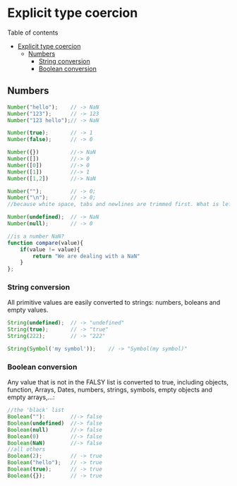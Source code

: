 # Explicit type coercion
Table of contents
- [Explicit type coercion](#explicit-type-coercion)
  - [Numbers](#numbers)
    - [String conversion](#string-conversion)
    - [Boolean conversion](#boolean-conversion)
## Numbers
```javascript
Number("hello");	// -> NaN
Number("123"); 		// -> 123
Number("123 hello");// -> NaN

Number(true); 		// -> 1
Number(false); 		// -> 0

Number({})			//-> NaN
Number([])			//-> 0
Number([0])			//-> 0
Number([1])			//-> 1
Number([1,2])		//-> NaN

Number(""); 		// -> 0; 
Number("\n"); 		// -> 0; 
//because white space, tabs and newlines are trimmed first. What is left is an empty string.

Number(undefined); 	// -> NaN
Number(null); 		// -> 0  

//is a number NaN?
function compare(value){
	if(value != value){
		return "We are dealing with a NaN"
	}
};
```
### String conversion 
All primitive values are easily converted to strings: numbers, boleans and empty values.
```javascript
String(undefined);	// -> "undefined"
String(true); 		// -> "true"
String(222); 		// -> "222"

String(Symbol('my symbol')); 	// -> "Symbol(my symbol)"
```

### Boolean conversion
Any value that is not in the FALSY list is converted to true, including objects, function, Arrays, Dates, numbers, strings, symbols, empty objects and empty arrays,...:
```javascript
//the 'black' list
Boolean(""): 		//-> false
Boolean(undefined)	//-> false
Boolean(null)		//-> false
Boolean(0)			//-> false
Boolean(NaN)		//-> false
//all others
Boolean(2); 		// -> true
Boolean("hello"); 	// -> true
Boolean(true); 		// -> true
Boolean({}); 		// -> true
```
